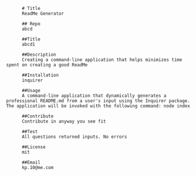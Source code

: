 
          
          # Title 
          ReadMe Generator 

          ## Repo 
          abcd

          ##Title
          abcd1 

          ##Description
          Creating a command-line application that helps minimizes time spent on creating a good ReadMe 

          ##Installation
          inquirer 

          ##Usage
          A command-line application that dynamically generates a professional README.md from a user's input using the Inquirer package. The application will be invoked with the following command: node index 

          ##Contribute
          Contribute in anyway you see fit

          ##Test
          All questions returned inputs. No errors 

          ##License
          mit 

          ##Email
          kp.10@me.com